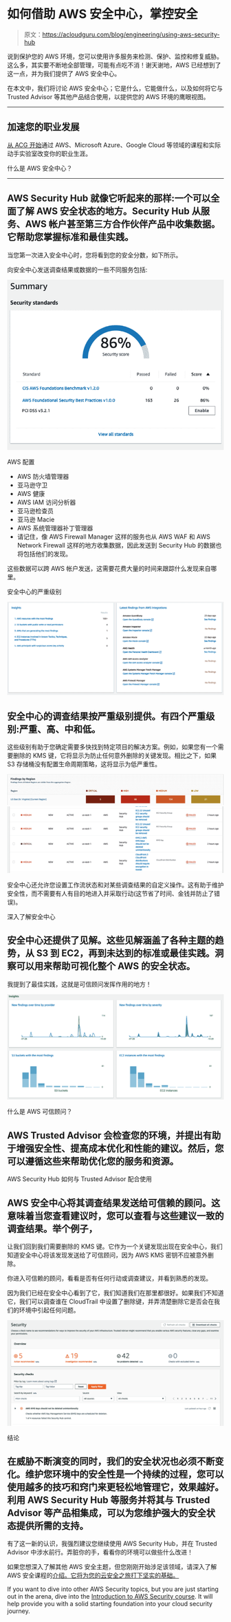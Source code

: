 # 如何借助 AWS 安全中心，掌控安全

> 原文：<https://acloudguru.com/blog/engineering/using-aws-security-hub>

说到保护您的 AWS 环境，您可以使用许多服务来检测、保护、监控和修复威胁。这么多，其实要不断地全部管理，可能有点吃不消！谢天谢地，AWS 已经想到了这一点，并为我们提供了 AWS 安全中心。

在本文中，我们将讨论 AWS 安全中心；它是什么，它能做什么，以及如何将它与 Trusted Advisor 等其他产品结合使用，以提供您的 AWS 环境的鹰眼视图。

* * *

## 加速您的职业发展

[从 ACG 开始](https://acloudguru.com/pricing)通过 AWS、Microsoft Azure、Google Cloud 等领域的课程和实际动手实验室改变你的职业生涯。

什么是 AWS 安全中心？

* * *

## AWS Security Hub 就像它听起来的那样:一个可以全面了解 AWS 安全状态的地方。Security Hub 从服务、AWS 帐户甚至第三方合作伙伴产品中收集数据。它帮助您掌握标准和最佳实践。

当您第一次进入安全中心时，您将看到您的安全分数，如下所示。

向安全中心发送调查结果或数据的一些不同服务包括:

[![](img/a93406cc1796a0ebac3292d175647c3c.png)](https://res.cloudinary.com/acloud-guru/image/fetch/c_thumb,f_auto,q_auto/https://acg-wordpress-content-production.s3.us-west-2.amazonaws.com/app/uploads/2022/11/SecurityAWS4.png)

AWS 配置

*   AWS 防火墙管理器
*   亚马逊守卫
*   AWS 健康
*   AWS IAM 访问分析器
*   亚马逊检查员
*   亚马逊 Macie
*   AWS 系统管理器补丁管理器
*   请记住，像 AWS Firewall Manager 这样的服务也从 AWS WAF 和 AWS Network Firewall 这样的地方收集数据，因此发送到 Security Hub 的数据也将包括他们的发现。

这些数据可以跨 AWS 帐户发送，这需要花费大量的时间来跟踪什么发现来自哪里。

安全中心的严重级别

![](img/6054a34bba74a9ee6b9f5620b4f462c7.png)

## 安全中心的调查结果按严重级别提供。有四个严重级别:严重、高、中和低。

这些级别有助于您确定需要多快找到特定项目的解决方案。例如，如果您有一个需要删除的 KMS 键，它将显示为防止任何意外删除的关键发现。相比之下，如果 S3 存储桶没有配置生命周期策略，这将显示为低严重性。

![](img/da7c7ff9a11d649800cf19f9dc234b3a.png)![](img/b4e1072d676949af3e8f4e29cad3f7ca.png)

安全中心还允许您设置工作流状态和对某些调查结果的自定义操作。这有助于维护安全性，而不需要有人有目的地进入并采取行动(这节省了时间、金钱并防止了错误)。

深入了解安全中心

## 安全中心还提供了见解。这些见解涵盖了各种主题的趋势，从 S3 到 EC2，再到未达到的标准或最佳实践。洞察可以用来帮助可视化整个 AWS 的安全状态。

我提到了最佳实践，这就是可信顾问发挥作用的地方！

![](img/3d01893d793eb0b5624f03425c4a27d2.png)

什么是 AWS 可信顾问？

## AWS Trusted Advisor 会检查您的环境，并提出有助于增强安全性、提高成本优化和性能的建议。然后，您可以遵循这些来帮助优化您的服务和资源。

AWS Security Hub 如何与 Trusted Advisor 配合使用

## AWS 安全中心将其调查结果发送给可信赖的顾问。这意味着当您查看建议时，您可以查看与这些建议一致的调查结果。举个例子，

让我们回到我们需要删除的 KMS 键。它作为一个关键发现出现在安全中心，我们知道安全中心将该发现发送给了可信顾问，因为 AWS KMS 密钥不应被意外删除。

你进入可信赖的顾问，看看是否有任何行动或调查建议，并看到熟悉的发现。

因为我们已经在安全中心看到了它，我们知道我们在那里都很好。如果我们不知道它，我们可以调查谁在 CloudTrail 中设置了删除键，并弄清楚删除它是否会在我们的环境中引起任何问题。

![](img/37868d5645f85974d6e79ff86ae4095b.png)

结论

## 在威胁不断演变的同时，我们的安全状况也必须不断变化。维护您环境中的安全性是一个持续的过程，您可以使用越多的技巧和窍门来更轻松地管理它，效果越好。利用 AWS Security Hub 等服务并将其与 Trusted Advisor 等产品相集成，可以为您维护强大的安全状态提供所需的支持。

有了这一新的认识，我强烈建议您继续使用 AWS Security Hub，并在 Trusted Advisor 中涉水前行。弄脏你的手，看看你的环境可以做些什么改进！

如果您想深入了解其他 AWS 安全主题，但您刚刚开始涉足该领域，请深入了解 AWS 安全课程的[介绍。它将为您的云安全之旅打下坚实的基础。](https://acloudguru.com/course/introduction-to-aws-security)

If you want to dive into other AWS Security topics, but you are just starting out in the arena, dive into the [Introduction to AWS Security course](https://acloudguru.com/course/introduction-to-aws-security). It will help provide you with a solid starting foundation into your cloud security journey.